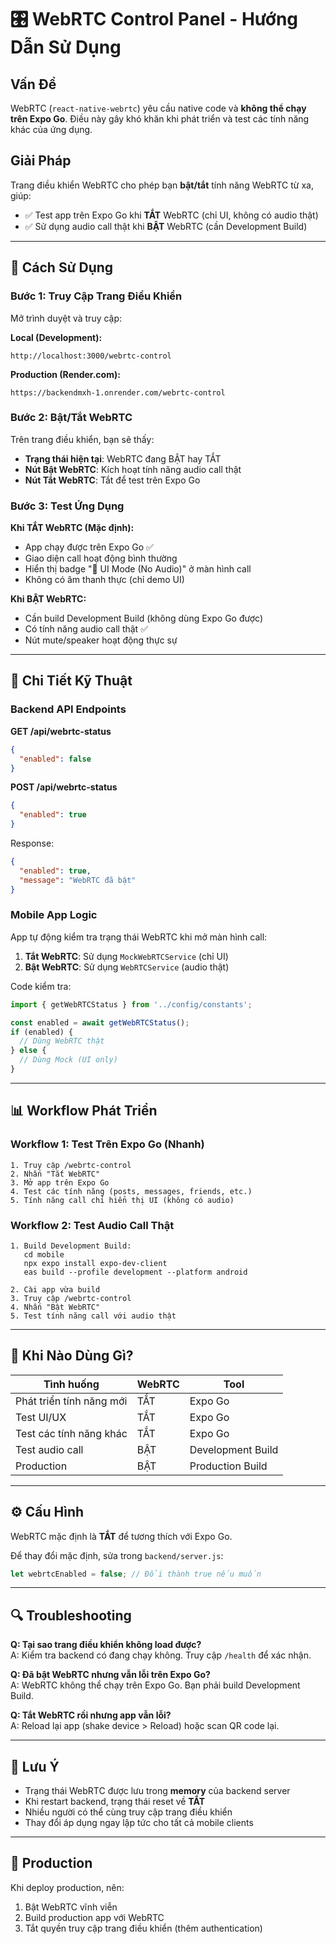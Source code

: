 # 🎛️ WebRTC Control Panel - Hướng Dẫn Sử Dụng

## Vấn Đề
WebRTC (`react-native-webrtc`) yêu cầu native code và **không thể chạy trên Expo Go**. Điều này gây khó khăn khi phát triển và test các tính năng khác của ứng dụng.

## Giải Pháp
Trang điều khiển WebRTC cho phép bạn **bật/tắt** tính năng WebRTC từ xa, giúp:
- ✅ Test app trên Expo Go khi **TẮT** WebRTC (chỉ UI, không có audio thật)
- ✅ Sử dụng audio call thật khi **BẬT** WebRTC (cần Development Build)

---

## 📱 Cách Sử Dụng

### Bước 1: Truy Cập Trang Điều Khiển

Mở trình duyệt và truy cập:

**Local (Development):**
```
http://localhost:3000/webrtc-control
```

**Production (Render.com):**
```
https://backendmxh-1.onrender.com/webrtc-control
```

### Bước 2: Bật/Tắt WebRTC

Trên trang điều khiển, bạn sẽ thấy:
- **Trạng thái hiện tại**: WebRTC đang BẬT hay TẮT
- **Nút Bật WebRTC**: Kích hoạt tính năng audio call thật
- **Nút Tắt WebRTC**: Tắt để test trên Expo Go

### Bước 3: Test Ứng Dụng

**Khi TẮT WebRTC (Mặc định):**
- App chạy được trên Expo Go ✅
- Giao diện call hoạt động bình thường
- Hiển thị badge "📱 UI Mode (No Audio)" ở màn hình call
- Không có âm thanh thực (chỉ demo UI)

**Khi BẬT WebRTC:**
- Cần build Development Build (không dùng Expo Go được)
- Có tính năng audio call thật ✅
- Nút mute/speaker hoạt động thực sự

---

## 🔧 Chi Tiết Kỹ Thuật

### Backend API Endpoints

**GET /api/webrtc-status**
```json
{
  "enabled": false
}
```

**POST /api/webrtc-status**
```json
{
  "enabled": true
}
```

Response:
```json
{
  "enabled": true,
  "message": "WebRTC đã bật"
}
```

### Mobile App Logic

App tự động kiểm tra trạng thái WebRTC khi mở màn hình call:

1. **Tắt WebRTC**: Sử dụng `MockWebRTCService` (chỉ UI)
2. **Bật WebRTC**: Sử dụng `WebRTCService` (audio thật)

Code kiểm tra:
```javascript
import { getWebRTCStatus } from '../config/constants';

const enabled = await getWebRTCStatus();
if (enabled) {
  // Dùng WebRTC thật
} else {
  // Dùng Mock (UI only)
}
```

---

## 📊 Workflow Phát Triển

### Workflow 1: Test Trên Expo Go (Nhanh)
```
1. Truy cập /webrtc-control
2. Nhấn "Tắt WebRTC"
3. Mở app trên Expo Go
4. Test các tính năng (posts, messages, friends, etc.)
5. Tính năng call chỉ hiển thị UI (không có audio)
```

### Workflow 2: Test Audio Call Thật
```
1. Build Development Build:
   cd mobile
   npx expo install expo-dev-client
   eas build --profile development --platform android

2. Cài app vừa build
3. Truy cập /webrtc-control
4. Nhấn "Bật WebRTC"
5. Test tính năng call với audio thật
```

---

## 🎯 Khi Nào Dùng Gì?

| Tình huống | WebRTC | Tool |
|-----------|--------|------|
| Phát triển tính năng mới | TẮT | Expo Go |
| Test UI/UX | TẮT | Expo Go |
| Test các tính năng khác | TẮT | Expo Go |
| Test audio call | BẬT | Development Build |
| Production | BẬT | Production Build |

---

## ⚙️ Cấu Hình

WebRTC mặc định là **TẮT** để tương thích với Expo Go.

Để thay đổi mặc định, sửa trong `backend/server.js`:
```javascript
let webrtcEnabled = false; // Đổi thành true nếu muốn
```

---

## 🔍 Troubleshooting

**Q: Tại sao trang điều khiển không load được?**  
A: Kiểm tra backend có đang chạy không. Truy cập `/health` để xác nhận.

**Q: Đã bật WebRTC nhưng vẫn lỗi trên Expo Go?**  
A: WebRTC không thể chạy trên Expo Go. Bạn phải build Development Build.

**Q: Tắt WebRTC rồi nhưng app vẫn lỗi?**  
A: Reload lại app (shake device > Reload) hoặc scan QR code lại.

---

## 📝 Lưu Ý

- Trạng thái WebRTC được lưu trong **memory** của backend server
- Khi restart backend, trạng thái reset về **TẮT**
- Nhiều người có thể cùng truy cập trang điều khiển
- Thay đổi áp dụng ngay lập tức cho tất cả mobile clients

---

## 🚀 Production

Khi deploy production, nên:
1. Bật WebRTC vĩnh viễn
2. Build production app với WebRTC
3. Tắt quyền truy cập trang điều khiển (thêm authentication)
